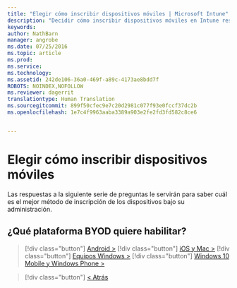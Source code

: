 ```yaml
---
title: "Elegir cómo inscribir dispositivos móviles | Microsoft Intune"
description: "Decidir cómo inscribir dispositivos móviles en Intune respondiendo a unas preguntas sencillas"
keywords: 
author: NathBarn
manager: angrobe
ms.date: 07/25/2016
ms.topic: article
ms.prod: 
ms.service: 
ms.technology: 
ms.assetid: 242de106-36a0-469f-a89c-4173ae8bdd7f
ROBOTS: NOINDEX,NOFOLLOW
ms.reviewer: dagerrit
translationtype: Human Translation
ms.sourcegitcommit: 899f50cfec9e7c20d2981c077f93e0fccf37dc2b
ms.openlocfilehash: 1e7c4f9963aaba3389a903e2fe2fd3fd582c8ce6


---
```

# Elegir cómo inscribir dispositivos móviles

Las respuestas a la siguiente serie de preguntas le servirán para saber cuál es el mejor método de inscripción de los dispositivos bajo su administración.

## **¿Qué plataforma BYOD quiere habilitar?**

> [!div class="button"]
[Android >](/intune/deploy-use/set-up-android-management-with-microsoft-intune)
> [!div class="button"]
[iOS y Mac >](/intune/deploy-use/set-up-ios-and-mac-management-with-microsoft-intune)
> [!div class="button"]
[Equipos Windows >](/intune/deploy-use/set-up-windows-device-management-with-microsoft-intune)
> [!div class="button"]
[Windows 10 Mobile y Windows Phone >](/intune/deploy-use/set-up-windows-phone-management-with-microsoft-intune)


> [!div class="button"]
[< Atrás](choose-how-to-enroll-devices1.md)



<!--HONumber=Sep16_HO2-->


